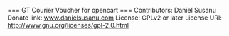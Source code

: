 === GT Courier Voucher for opencart ===
Contributors: Daniel Susanu
Donate link: www.danielsusanu.com
License: GPLv2 or later
License URI: http://www.gnu.org/licenses/gpl-2.0.html



